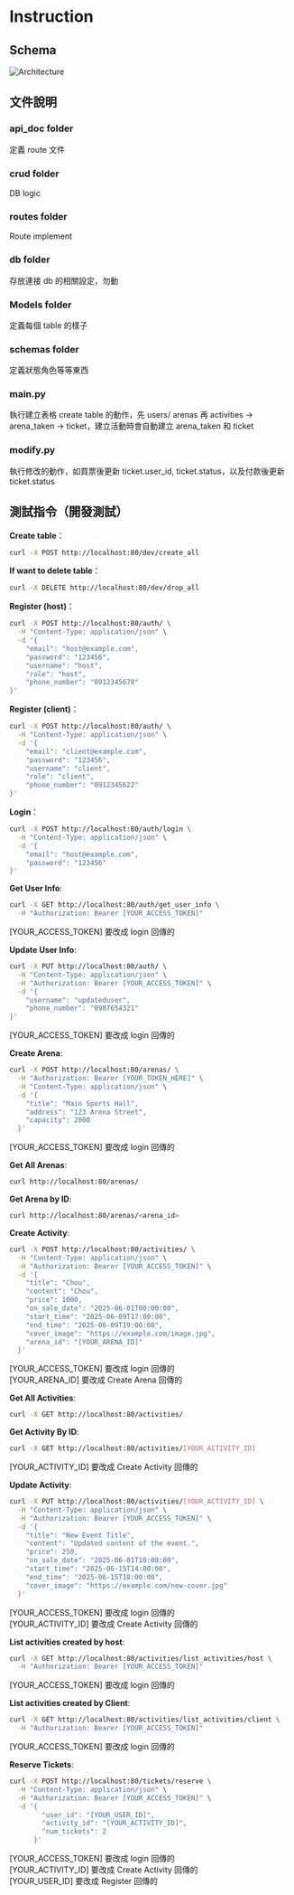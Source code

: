 # Instruction

## Schema
![Architecture](./asset/Distributed%20system.png)


## 文件說明

### api_doc folder

定義 route 文件

### crud folder

DB logic

### routes folder

Route implement

### db folder

存放連接 db 的相關設定，勿動

### Models folder

定義每個 table 的樣子

### schemas folder

定義狀態角色等等東西

### main.py

執行建立表格 create table 的動作，先 users/ arenas 再 activities -> arena_taken -> ticket，建立活動時會自動建立 arena_taken 和 ticket

### modify.py

執行修改的動作，如買票後更新 ticket.user_id, ticket.status，以及付款後更新 ticket.status

## 測試指令（開發測試）

**Create table**：

```bash
curl -X POST http://localhost:80/dev/create_all
```

**If want to delete table**：

```bash
curl -X DELETE http://localhost:80/dev/drop_all
```

**Register (host)**：

```bash
curl -X POST http://localhost:80/auth/ \
  -H "Content-Type: application/json" \
  -d '{
    "email": "host@example.com",
    "password": "123456",
    "username": "host",
    "role": "host",
    "phone_number": "0912345678"
}'

```

**Register (client)**：

```bash
curl -X POST http://localhost:80/auth/ \
  -H "Content-Type: application/json" \
  -d '{
    "email": "client@example.com",
    "password": "123456",
    "username": "client",
    "role": "client",
    "phone_number": "0912345622"
}'

```

**Login**：

```bash
curl -X POST http://localhost:80/auth/login \
  -H "Content-Type: application/json" \
  -d '{
    "email": "host@example.com",
    "password": "123456"
}'

```

**Get User Info**:

```bash
curl -X GET http://localhost:80/auth/get_user_info \
  -H "Authorization: Bearer [YOUR_ACCESS_TOKEN]"

```

[YOUR_ACCESS_TOKEN] 要改成 login 回傳的

**Update User Info**:

```bash
curl -X PUT http://localhost:80/auth/ \
  -H "Content-Type: application/json" \
  -H "Authorization: Bearer [YOUR_ACCESS_TOKEN]" \
  -d '{
    "username": "updateduser",
    "phone_number": "0987654321"
}'

```

[YOUR_ACCESS_TOKEN] 要改成 login 回傳的

**Create Arena**:

```bash
curl -X POST http://localhost:80/arenas/ \
  -H "Authorization: Bearer [YOUR_TOKEN_HERE]" \
  -H "Content-Type: application/json" \
  -d '{
    "title": "Main Sports Hall",
    "address": "123 Arena Street",
    "capacity": 2000
  }'

```

[YOUR_ACCESS_TOKEN] 要改成 login 回傳的

**Get All Arenas**:

```bash
curl http://localhost:80/arenas/

```

**Get Arena by ID**:

```bash
curl http://localhost:80/arenas/<arena_id>

```
**Create Activity**:

```bash
curl -X POST http://localhost:80/activities/ \
  -H "Content-Type: application/json" \
  -H "Authorization: Bearer [YOUR_ACCESS_TOKEN]" \
  -d '{
    "title": "Chou",
    "content": "Chou",
    "price": 1000,
    "on_sale_date": "2025-06-01T00:00:00",
    "start_time": "2025-06-09T17:00:00",
    "end_time": "2025-06-09T19:00:00",
    "cover_image": "https://example.com/image.jpg",
    "arena_id": "[YOUR_ARENA_ID]"
  }'

```

[YOUR_ACCESS_TOKEN] 要改成 login 回傳的\
[YOUR_ARENA_ID] 要改成 Create Arena 回傳的

**Get All Activities**:

```bash
curl -X GET http://localhost:80/activities/

```

**Get Activity By ID**:

```bash
curl -X GET http://localhost:80/activities/[YOUR_ACTIVITY_ID]
```
[YOUR_ACTIVITY_ID] 要改成 Create Activity 回傳的


**Update Activity**:

```bash
curl -X PUT http://localhost:80/activities/[YOUR_ACTIVITY_ID] \
  -H "Content-Type: application/json" \
  -H "Authorization: Bearer [YOUR_ACCESS_TOKEN]" \
  -d '{
    "title": "New Event Title",
    "content": "Updated content of the event.",
    "price": 250,
    "on_sale_date": "2025-06-01T10:00:00",
    "start_time": "2025-06-15T14:00:00",
    "end_time": "2025-06-15T18:00:00",
    "cover_image": "https://example.com/new-cover.jpg"
  }'


```
[YOUR_ACCESS_TOKEN] 要改成 login 回傳的\
[YOUR_ACTIVITY_ID] 要改成 Create Activity 回傳的


**List activities created by host**:

```bash
curl -X GET http://localhost:80/activities/list_activities/host \
  -H "Authorization: Bearer [YOUR_ACCESS_TOKEN]"

```
[YOUR_ACCESS_TOKEN] 要改成 login 回傳的

**List activities created by Client**:

```bash
curl -X GET http://localhost:80/activities/list_activities/client \
  -H "Authorization: Bearer [YOUR_ACCESS_TOKEN]"

```
[YOUR_ACCESS_TOKEN] 要改成 login 回傳的


**Reserve Tickets**:

```bash
curl -X POST http://localhost:80/tickets/reserve \
  -H "Content-Type: application/json" \
  -H "Authorization: Bearer [YOUR_ACCESS_TOKEN]" \
  -d '{
        "user_id": "[YOUR_USER_ID]",
        "activity_id": "[YOUR_ACTIVITY_ID]",
        "num_tickets": 2
      }'

```
[YOUR_ACCESS_TOKEN] 要改成 login 回傳的\
[YOUR_ACTIVITY_ID] 要改成 Create Activity 回傳的\
[YOUR_USER_ID] 要改成 Register 回傳的


